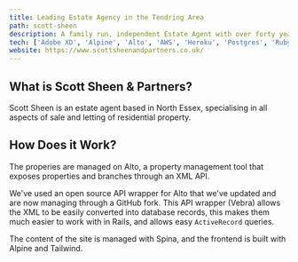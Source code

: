 ```yaml
---
title: Leading Estate Agency in the Tendring Area
path: scott-sheen
description: A family run, independent Estate Agent with over forty years’ experience within the industry. Scott Sheen & Partners specialise in all aspects of Sale and Letting of Residential property locally in North Essex.
tech: ['Adobe XD', 'Alpine', 'Alto', 'AWS', 'Heroku', 'Postgres', 'Ruby on Rails', 'Spina', 'Stimulus', 'Tailwind']
website: https://www.scottsheenandpartners.co.uk/
---
```


## What is Scott Sheen & Partners?

Scott Sheen is an estate agent based in North Essex, specialising in all aspects of sale and letting of residential property.

## How Does it Work?

The properies are managed on Alto, a property management tool that exposes properties and branches through an XML API.

We've used an open source API wrapper for Alto that we've updated and are now managing through a GitHub fork. This API wrapper (Vebra) allows the XML to be easily converted into database records, this makes them much easier to work with in Rails, and allows easy `ActiveRecord` queries.

The content of the site is managed with Spina, and the frontend is built with Alpine and Tailwind.
